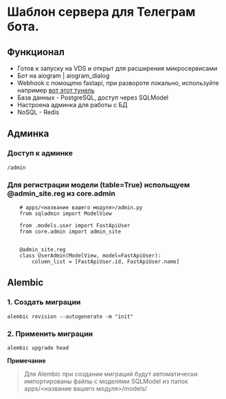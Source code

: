# Шаблон сервера для Телеграм бота. 

## Функционал
* Готов к запуску на VDS и открыт для расширения микросервисами
* Бот на aiogram | aiogram_dialog
* Webhook с помощmю fastapi, при развороте локально, используйте например [вот этот тунель](https://play.devhook.ru/)
* База данных - PostgreSQL, доступ через SQLModel
* Настроена админка для работы с БД
* NoSQL - Redis


## Админка

### Доступ к админке
```/admin```

### Для регистрации модели (table=True) испольщуем @admin_site.reg из core.admin
```
    # apps/<название вашего модуля>/admin.py
    from sqladmin import ModelView

    from .models.user import FastApiUser
    from core.admin import admin_site


    @admin_site.reg
    class UserAdmin(ModelView, model=FastApiUser):
        column_list = [FastApiUser.id, FastApiUser.name]

```

## Alembic 

### 1. Создать миграции 
 ```alembic revision --autogenerate -m "init"```

### 2. Применить миграции
  ```alembic upgrade head```

__Примечание__
> Для Alembic при создании миграций будут автоматически импортированы файлы с моделями SQLModel из папок apps/<название вашего модуля>/models/